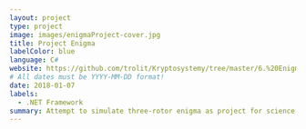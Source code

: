 ```yaml
---
layout: project
type: project
image: images/enigmaProject-cover.jpg
title: Project Enigma
labelColor: blue
language: C#
website: https://github.com/trolit/Kryptosystemy/tree/master/6.%20Enigma%20I#projekt-enigmawersja---sol3-v20
# All dates must be YYYY-MM-DD format!
date: 2018-01-07
labels:
  - .NET Framework
summary: Attempt to simulate three-rotor enigma as project for science club. Versions before 2.0 doesn't count :D
---
```

